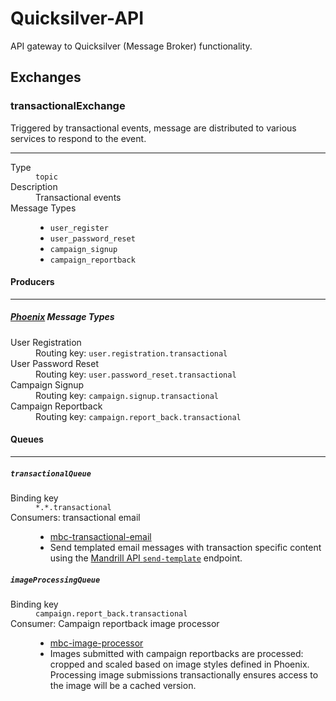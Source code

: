 # Quicksilver-API
API gateway to Quicksilver (Message Broker) functionality.

## Exchanges
### transactionalExchange
Triggered by transactional events, message are distributed to various services to respond to the event.

---

<dl>
  <dt>Type</dt>
  <dd><code>topic</code></dd>

  <dt>Description</dt>
  <dd>Transactional events</dd>

  <dt>Message Types</dt>
  <dd>
    <ul>
      <li><code>user_register</code></li>
      <li><code>user_password_reset</code></li>
      <li><code>campaign_signup</code></li>
      <li><code>campaign_reportback</code></li>
    </ul>
  </dd>
</dl>

#### Producers
---
##### <a href="http://www.dosomething.org">Phoenix</a> Message Types
<dl>
  <dt>User Registration</dt>
  <dd>Routing key: <code>user.registration.transactional</code></dd>

  <dt>User Password Reset</dt>
  <dd>Routing key: <code>user.password_reset.transactional</code></dd>

  <dt>Campaign Signup</dt>
  <dd>Routing key: <code>campaign.signup.transactional</code></dd>

  <dt>Campaign Reportback</dt>
  <dd>Routing key: <code>campaign.report_back.transactional</code></dd>
</dl>

#### Queues
---
##### `transactionalQueue`
<dl>
  <dt>Binding key</dt>
  <dd><code>*.*.transactional</code></dd>

  <dt>Consumers: transactional email</dt>
  <dd>
    <ul>
      <li><a href="/DoSomething/mbc-transactional-email">mbc-transactional-email</a></li>
      <li>Send templated email messages with transaction specific content using the <a href="https://mandrillapp.com/api/docs/messages.JSON.html#method=send-template">Mandrill API <code>send-template</code></a> endpoint.</li>
    </ul>
  </dd>
</dl>

##### `imageProcessingQueue`
<dl>
  <dt>Binding key</dt>
  <dd><code>campaign.report_back.transactional</code></dd>

  <dt>Consumer: Campaign reportback image processor</dt>
  <dd>
    <ul>
      <li><a href="/DoSomething/Quicksilver-PHP/mbc-image-processor">mbc-image-processor</a></li>
      <li>Images submitted with campaign reportbacks are processed: cropped and scaled based on image styles defined in Phoenix. Processing image submissions transactionally ensures access to the image will be a cached version.</li>
    </ul>
  </dd>
</dl>
